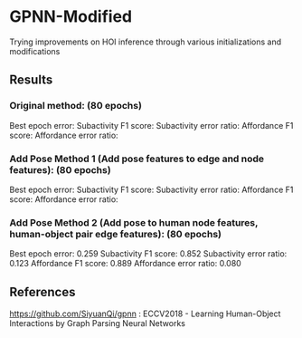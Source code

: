# GPNN-Modified
Trying improvements on HOI inference through various initializations and modifications


## Results

### Original method: (80 epochs)
Best epoch error: 
Subactivity F1 score:
Subactivity error ratio:
Affordance F1 score:
Affordance error ratio:

### Add Pose Method 1 (Add pose features to edge and node features): (80 epochs)
Best epoch error: 
Subactivity F1 score:
Subactivity error ratio:
Affordance F1 score:
Affordance error ratio:

### Add Pose Method 2 (Add pose to human node features, human-object pair edge features): (80 epochs)
Best epoch error: 0.259
Subactivity F1 score: 0.852
Subactivity error ratio: 0.123
Affordance F1 score: 0.889
Affordance error ratio: 0.080

## References
https://github.com/SiyuanQi/gpnn : ECCV2018 - Learning Human-Object Interactions by Graph Parsing Neural Networks
